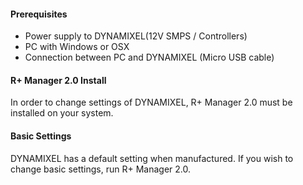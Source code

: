 
#### Prerequisites
- Power supply to DYNAMIXEL(12V SMPS / Controllers)
- PC with Windows or OSX
- Connection between PC and DYNAMIXEL (Micro USB cable)

#### R+ Manager 2.0 Install
In order to change settings of DYNAMIXEL, R+ Manager 2.0 must be installed on your system.

#### Basic Settings
DYNAMIXEL has a default setting when manufactured. If you wish to change basic settings, run R+ Manager 2.0.
